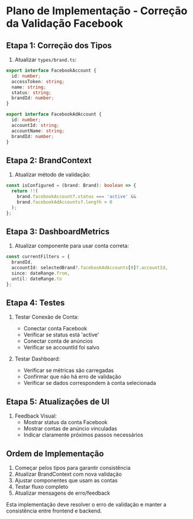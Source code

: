 # Plano de Implementação - Correção da Validação Facebook

## Etapa 1: Correção dos Tipos
1. Atualizar `types/brand.ts`:
```typescript
export interface FacebookAccount {
  id: number;
  accessToken: string;
  name: string;
  status: string;
  brandId: number;
}

export interface FacebookAdAccount {
  id: number;
  accountId: string;
  accountName: string;
  brandId: number;
}
```

## Etapa 2: BrandContext
1. Atualizar método de validação:
```typescript
const isConfigured = (brand: Brand): boolean => {
  return !!(
    brand.facebookAccount?.status === 'active' &&
    brand.facebookAdAccounts?.length > 0
  );
};
```

## Etapa 3: DashboardMetrics
1. Atualizar componente para usar conta correta:
```typescript
const currentFilters = {
  brandId,
  accountId: selectedBrand?.facebookAdAccounts[0]?.accountId,
  since: dateRange.from,
  until: dateRange.to
};
```

## Etapa 4: Testes

1. Testar Conexão de Conta:
   - Conectar conta Facebook
   - Verificar se status está 'active'
   - Conectar conta de anúncios
   - Verificar se accountId foi salvo

2. Testar Dashboard:
   - Verificar se métricas são carregadas
   - Confirmar que não há erro de validação
   - Verificar se dados correspondem à conta selecionada

## Etapa 5: Atualizações de UI

1. Feedback Visual:
   - Mostrar status da conta Facebook
   - Mostrar contas de anúncio vinculadas
   - Indicar claramente próximos passos necessários

## Ordem de Implementação

1. Começar pelos tipos para garantir consistência
2. Atualizar BrandContext com nova validação
3. Ajustar componentes que usam as contas
4. Testar fluxo completo
5. Atualizar mensagens de erro/feedback

Esta implementação deve resolver o erro de validação e manter a consistência entre frontend e backend.
